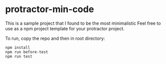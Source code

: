 # protractor-min-code
This is a sample project that I found to be the most minimalistic Feel free to use as a npm project template for your protractor project.

To run, copy the repo and then in root directory:
``` 
npm install
npm run before-test
npm run test
```
